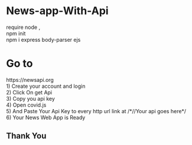 # News-app-With-Api
require
node ,<br>
npm init<br>
npm i express body-parser ejs<br>
<h1>Go to</h1>
https://newsapi.org<br>
1) Create your account and login<br>
2) Click On get Api <br>
3) Copy you api key<br>
4) Open covid.js<br>
5) And Paste Your Api Key to every http url link at /*//Your api goes here*/<br>
6) Your News Web App is Ready
<h2>Thank You</h2>
